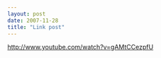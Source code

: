 ```yaml
---
layout: post
date: 2007-11-28
title: "Link post"
---
```

<http://www.youtube.com/watch?v=gAMtCCezpfU>

